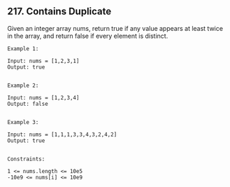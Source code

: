 ## 217. Contains Duplicate
Given an integer array nums, return true if any value appears at least twice in the array, and return false if every element is distinct.

 
```
Example 1:

Input: nums = [1,2,3,1]
Output: true


Example 2:

Input: nums = [1,2,3,4]
Output: false


Example 3:

Input: nums = [1,1,1,3,3,4,3,2,4,2]
Output: true
 

Constraints:

1 <= nums.length <= 10e5
-10e9 <= nums[i] <= 10e9
```